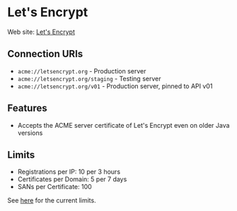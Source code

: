 # Let's Encrypt

Web site: [Let's Encrypt](https://letsencrypt.org)

## Connection URIs

* `acme://letsencrypt.org` - Production server
* `acme://letsencrypt.org/staging` - Testing server
* `acme://letsencrypt.org/v01` - Production server, pinned to API v01

## Features

* Accepts the ACME server certificate of Let's Encrypt even on older Java versions

## Limits

* Registrations per IP: 10 per 3 hours
* Certificates per Domain: 5 per 7 days
* SANs per Certificate: 100

See [here](https://community.letsencrypt.org/t/public-beta-rate-limits/4772) for the current limits.
